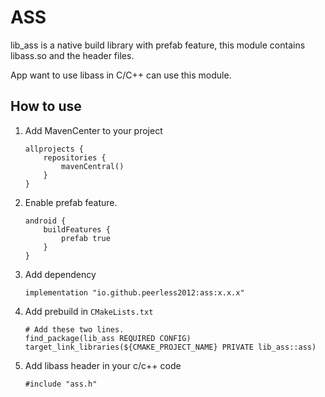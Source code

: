 # ASS
lib_ass is a native build library with prefab feature, this module contains libass.so and the header files.

App want to use libass in C/C++ can use this module.

## How to use
1. Add MavenCenter to your project
    ```
    allprojects {
        repositories {
            mavenCentral()
        }
    }
    ```
2. Enable prefab feature.
    ```
    android {
        buildFeatures {
            prefab true
        }
    }
    ```
3. Add dependency
    ```
    implementation "io.github.peerless2012:ass:x.x.x"
    ```
4. Add prebuild in `CMakeLists.txt`
    ```
    # Add these two lines.
    find_package(lib_ass REQUIRED CONFIG)
    target_link_libraries(${CMAKE_PROJECT_NAME} PRIVATE lib_ass::ass)
    ```
5. Add libass header in your c/c++ code
    ```
    #include "ass.h"
    ```